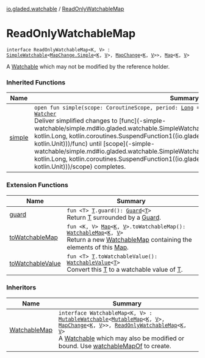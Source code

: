 [io.gladed.watchable](index.md) / [ReadOnlyWatchableMap](./-read-only-watchable-map.md)

# ReadOnlyWatchableMap

`interface ReadOnlyWatchableMap<K, V> : `[`SimpleWatchable`](-simple-watchable/index.md)`<`[`MapChange.Simple`](-map-change/-simple/index.md)`<`[`K`](-read-only-watchable-map.md#K)`, `[`V`](-read-only-watchable-map.md#V)`>, `[`MapChange`](-map-change/index.md)`<`[`K`](-read-only-watchable-map.md#K)`, `[`V`](-read-only-watchable-map.md#V)`>>, `[`Map`](https://kotlinlang.org/api/latest/jvm/stdlib/kotlin.collections/-map/index.html)`<`[`K`](-read-only-watchable-map.md#K)`, `[`V`](-read-only-watchable-map.md#V)`>`

A [Watchable](https://kotlinlang.org/api/latest/jvm/stdlib/kotlin.collections/-map/index.html) which may not be modified by the reference holder.

### Inherited Functions

| Name | Summary |
|---|---|
| [simple](-simple-watchable/simple.md) | `open fun simple(scope: CoroutineScope, period: `[`Long`](https://kotlinlang.org/api/latest/jvm/stdlib/kotlin/-long/index.html)` = IMMEDIATE, func: suspend (`[`S`](-simple-watchable/index.md#S)`) -> `[`Unit`](https://kotlinlang.org/api/latest/jvm/stdlib/kotlin/-unit/index.html)`): `[`Watcher`](-watcher/index.md)<br>Deliver simplified changes to [func](-simple-watchable/simple.md#io.gladed.watchable.SimpleWatchable$simple(kotlinx.coroutines.CoroutineScope, kotlin.Long, kotlin.coroutines.SuspendFunction1((io.gladed.watchable.SimpleWatchable.S, kotlin.Unit)))/func) until [scope](-simple-watchable/simple.md#io.gladed.watchable.SimpleWatchable$simple(kotlinx.coroutines.CoroutineScope, kotlin.Long, kotlin.coroutines.SuspendFunction1((io.gladed.watchable.SimpleWatchable.S, kotlin.Unit)))/scope) completes. |

### Extension Functions

| Name | Summary |
|---|---|
| [guard](../io.gladed.watchable.util/guard.md) | `fun <T> `[`T`](../io.gladed.watchable.util/guard.md#T)`.guard(): `[`Guard`](../io.gladed.watchable.util/-guard/index.md)`<`[`T`](../io.gladed.watchable.util/guard.md#T)`>`<br>Return [T](../io.gladed.watchable.util/guard.md#T) surrounded by a [Guard](../io.gladed.watchable.util/-guard/index.md). |
| [toWatchableMap](kotlin.collections.-map/to-watchable-map.md) | `fun <K, V> `[`Map`](https://kotlinlang.org/api/latest/jvm/stdlib/kotlin.collections/-map/index.html)`<`[`K`](kotlin.collections.-map/to-watchable-map.md#K)`, `[`V`](kotlin.collections.-map/to-watchable-map.md#V)`>.toWatchableMap(): `[`WatchableMap`](-watchable-map/index.md)`<`[`K`](kotlin.collections.-map/to-watchable-map.md#K)`, `[`V`](kotlin.collections.-map/to-watchable-map.md#V)`>`<br>Return a new [WatchableMap](-watchable-map/index.md) containing the elements of this [Map](https://kotlinlang.org/api/latest/jvm/stdlib/kotlin.collections/-map/index.html). |
| [toWatchableValue](to-watchable-value.md) | `fun <T> `[`T`](to-watchable-value.md#T)`.toWatchableValue(): `[`WatchableValue`](-watchable-value/index.md)`<`[`T`](to-watchable-value.md#T)`>`<br>Convert this [T](to-watchable-value.md#T) to a watchable value of [T](to-watchable-value.md#T). |

### Inheritors

| Name | Summary |
|---|---|
| [WatchableMap](-watchable-map/index.md) | `interface WatchableMap<K, V> : `[`MutableWatchable`](-mutable-watchable/index.md)`<`[`MutableMap`](https://kotlinlang.org/api/latest/jvm/stdlib/kotlin.collections/-mutable-map/index.html)`<`[`K`](-watchable-map/index.md#K)`, `[`V`](-watchable-map/index.md#V)`>, `[`MapChange`](-map-change/index.md)`<`[`K`](-watchable-map/index.md#K)`, `[`V`](-watchable-map/index.md#V)`>>, `[`ReadOnlyWatchableMap`](./-read-only-watchable-map.md)`<`[`K`](-watchable-map/index.md#K)`, `[`V`](-watchable-map/index.md#V)`>`<br>A [Watchable](https://kotlinlang.org/api/latest/jvm/stdlib/kotlin.collections/-map/index.html) which may also be modified or bound. Use [watchableMapOf](watchable-map-of.md) to create. |
